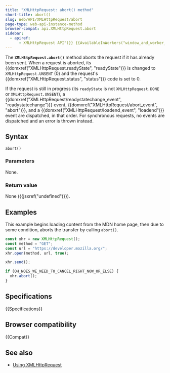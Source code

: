 ```yaml
---
title: "XMLHttpRequest: abort() method"
short-title: abort()
slug: Web/API/XMLHttpRequest/abort
page-type: web-api-instance-method
browser-compat: api.XMLHttpRequest.abort
sidebar:
  - apiref:
      - XMLHttpRequest API")}} {{AvailableInWorkers("window_and_worker_except_service
---
```


The **`XMLHttpRequest.abort()`** method aborts the request if
it has already been sent. When a request is aborted, its
{{domxref("XMLHttpRequest.readyState", "readyState")}} is changed to
`XMLHttpRequest.UNSENT` (0) and the request's
{{domxref("XMLHttpRequest.status", "status")}} code is set to 0.

If the request is still in progress (its `readyState` is not `XMLHttpRequest.DONE` or `XMLHttpRequest.UNSENT`), a {{domxref("XMLHttpRequest/readystatechange_event", "readystatechange")}} event, {{domxref("XMLHttpRequest/abort_event", "abort")}}, and a {{domxref("XMLHttpRequest/loadend_event", "loadend")}} event are dispatched, in that order. For synchronous requests, no events are dispatched and an error is thrown instead.

## Syntax

```js-nolint
abort()
```

### Parameters

None.

### Return value

None ({{jsxref("undefined")}}).

## Examples

This example begins loading content from the MDN home page, then due to some condition,
aborts the transfer by calling `abort()`.

```js
const xhr = new XMLHttpRequest();
const method = "GET";
const url = "https://developer.mozilla.org/";
xhr.open(method, url, true);

xhr.send();

if (OH_NOES_WE_NEED_TO_CANCEL_RIGHT_NOW_OR_ELSE) {
  xhr.abort();
}
```

## Specifications

{{Specifications}}

## Browser compatibility

{{Compat}}

## See also

- [Using XMLHttpRequest](/en-US/docs/Web/API/XMLHttpRequest_API/Using_XMLHttpRequest)
